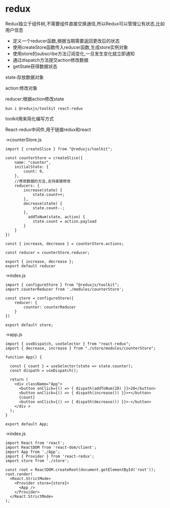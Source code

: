 # redux

Redux独立于组件树,不需要组件直接交换通信,所以Redux可以管理公有状态,比如用户信息

- 定义一个reducer函数,根据当期需要返回更改后的状态
- 使用createStore函数传入reducer函数,生成store实例对象
- 使用store的subscribe方法订阅变化,一旦发生变化就立即通知
- 通过dispatch方法提交action修改数据
- getState获得数据状态

state:存放数据对象

action:修改对象

reducer:根据action修改state



```shell
bun i @reduxjs/toolkit react-redux
```

toolkit用来简化编写方式

React-redux中间件,用于链接redux和react

->counterStore.js

```react
import { createSlice } from "@reduxjs/toolkit";

const counterStore = createSlice({
    name: "counter",
    initialState: {
        count: 0,
    },
    //修改数据的方法,支持直接修改
    reducers: {
        increase(state) {
            state.count++;
        },
        decrease(state) {
            state.count--;
        },
	      addToNum(state, action) {
            state.count = action.payload
        }
    }
})

const { increase, decrease } = counterStore.actions;

const reducer = counterStore.reducer;

export { increase, decrease };
export default reducer
```

->index.js

```react
import { configureStore } from "@reduxjs/toolkit";
import counterReducer from './modules/counterStore';

const store = configureStore({
    reducer: {
        counter: counterReducer
    }
})

export default store;
```

->app.js

```react
import { useDispatch, useSelector } from "react-redux";
import { decrease, increase } from "./store/modules/counterStore";

function App() {

  const { count } = useSelector(state => state.counter);
  const dispath = useDispatch();

  return (
    <div className="App">
      <button onClick={() => { dispath(addToNum(20) }}>20</button>
      <button onClick={() => { dispath(increase()) }}>+</button>
      {count}
      <button onClick={() => { dispath(decrease()) }}>-</button>
    </div >
  );
}

export default App;

```

->index.js

```react
import React from 'react';
import ReactDOM from 'react-dom/client';
import App from './App';
import { Provider } from 'react-redux';
import store from './store';

const root = ReactDOM.createRoot(document.getElementById('root'));
root.render(
  <React.StrictMode>
    <Provider store={store}>
      <App />
    </Provider>
  </React.StrictMode>
);

```

